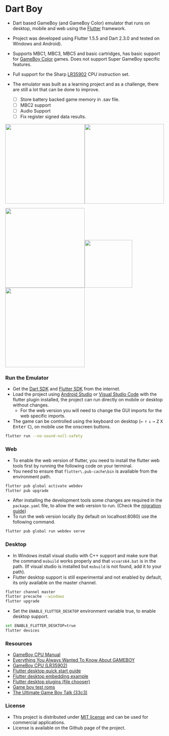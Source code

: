# Dart Boy

- Dart based GameBoy (and GameBoy Color) emulator that runs on desktop, mobile and web using the [Flutter](https://flutter.dev/) framework.
- Project was developed using Flutter 1.5.5 and Dart 2.3.0 and tested on Windows and Android).
- Supports MBC1, MBC3, MBC5 and basic cartridges, has basic support for [GameBoy Color](https://en.wikipedia.org/wiki/Game_Boy_Color) games. Does not support Super GameBoy specific features.
- Full support for the Sharp [LR35902](https://www.pastraiser.com/cpu/gameboy/gameboy_opcodes.html) CPU instruction set.
- The emulator was built as a learning project and as a challenge, there are still a lot that can be done to improve.

  - [ ] Store battery backed game memory in .sav file.
  - [ ] MBC2 support
  - [ ] Audio Support
  - [ ] Fix register signed data results.

<img src="https://raw.githubusercontent.com/tentone/dartboy/master/readme/pokemon.png" width="250"><img src="https://raw.githubusercontent.com/tentone/dartboy/master/readme/tetris.png" width="250">

<img src="https://raw.githubusercontent.com/tentone/dartboy/master/readme/web.png" width="250"><img src="https://raw.githubusercontent.com/tentone/dartboy/master/readme/android.png" width="150"><img src="https://raw.githubusercontent.com/tentone/dartboy/master/readme/windows.png" width="250">



### Run the Emulator

- Get the [Dart SDK](https://dart.dev/get-dart) and [Flutter SDK](https://flutter.dev/docs/get-started/install) from the internet. 
- Load the project using [Android Studio](https://developer.android.com/studio) or [Visual Studio Code](https://code.visualstudio.com/) with the flutter plugin installed, the project can run directly on mobile or desktop without changes.
  - For the web version you will need to change the GUI imports for the web specific imports.
- The game can be controlled using the keyboard on desktop (<kbd>&larr;</kbd> <kbd>&uarr;</kbd> <kbd>&darr;</kbd> <kbd>&rarr;</kbd> <kbd>Z</kbd> <kbd>X</kbd> <kbd>Enter</kbd> <kbd>C</kbd>), on mobile use the onscreen buttons.

```bash
flutter run --no-sound-null-safety
```



### Web

- To enable the web version of flutter, you need to install the flutter web tools first by running the following code on your terminal. 
- You need to ensure that `flutter\.pub-cache\bin`  is available from the environment path.

```bash
flutter pub global activate webdev
flutter pub upgrade
```

- After installing the development tools some changes are required in the `package.yaml` file, to allow the web version to run. (Check the [migration guide](https://github.com/flutter/flutter_web/blob/master/docs/migration_guide.md))
- To run the web version locally (by default on localhost:8080) use the following command.

```bash
flutter pub global run webdev serve
```



### Desktop

- In Windows install visual studio with C++ support and make sure that the command `msbuild` works properly and that `vcvars64.bat` is in the path. (If visual studio is installed but `msbuild` is not found, add it to your path).
- Flutter desktop support is still experimental and not enabled by default, its only available on the master channel.

```bash
flutter channel master
flutter precache --windows
flutter upgrade
```

- Set the `ENABLE_FLUTTER_DESKTOP` environment variable true, to enable desktop support.

```bash
set ENABLE_FLUTTER_DESKTOP=true
flutter devices
```



### Resources

- [GameBoy CPU Manual](http://marc.rawer.de/Gameboy/Docs/GBCPUman.pdf)
- [Everything You Always Wanted To Know About GAMEBOY](http://bgb.bircd.org/pandocs.htm)
- [GameBoy CPU (LR35902)](http://www.pastraiser.com/cpu/gameboy/gameboy_opcodes.html)
- [Flutter desktop quick start guide](https://github.com/google/flutter-desktop-embedding/blob/master/Quick-Start.md)
- [Flutter desktop embedding example](https://github.com/google/flutter-desktop-embedding)
- [Flutter desktop plugins (file chooser)](https://github.com/google/flutter-desktop-embedding/tree/master/plugins)
- [Game boy test roms](https://github.com/retrio/gb-test-roms)
- [The Ultimate Game Boy Talk (33c3)](https://www.youtube.com/watch?v=HyzD8pNlpwI)



### License

- This project is distributed under [MIT license](https://opensource.org/licenses/MIT) and can be used for commercial applications.
- License is available on the Github page of the project.

